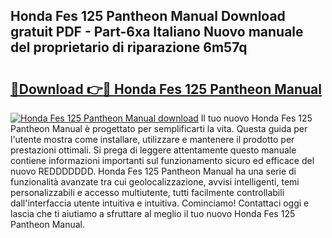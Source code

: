 ## Honda Fes 125 Pantheon Manual Download gratuit PDF - Part-6xa Italiano Nuovo manuale del proprietario di riparazione 6m57q

# <h2><a href="http://dfftpi.blite.top/?on=Honda+Fes+125+Pantheon+Manual">🔗Download 👉🔴 Honda Fes 125 Pantheon Manual</a></h2>

[![Honda Fes 125 Pantheon Manual download](https://i.imgur.com/lujVjoI.png)](http://dfftpi.blite.top/?on=Honda+Fes+125+Pantheon+Manual)
Il tuo nuovo Honda Fes 125 Pantheon Manual è progettato per semplificarti la vita. Questa guida per l'utente mostra come installare, utilizzare e mantenere il prodotto per prestazioni ottimali. Si prega di leggere attentamente questo manuale contiene informazioni importanti sul funzionamento sicuro ed efficace del nuovo REDDDDDDD. Honda Fes 125 Pantheon Manual ha una serie di funzionalità avanzate tra cui geolocalizzazione, avvisi intelligenti, temi personalizzabili e accesso multiutente, tutti facilmente controllabili dall'interfaccia utente intuitiva e intuitiva. Cominciamo! Contattaci oggi e lascia che ti aiutiamo a sfruttare al meglio il tuo nuovo Honda Fes 125 Pantheon Manual.

